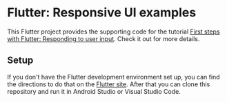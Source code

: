 # Flutter: Responsive UI examples

This Flutter project provides the supporting code for the tutorial [First steps with Flutter: Responding to user input](TODO). Check it out for more details.

## Setup

If you don't have the Flutter development environment set up, you can find the directions to do that on the [Flutter site](https://flutter.io/docs/get-started/install). After that you can clone this repository and run it in Android Studio or Visual Studio Code.

